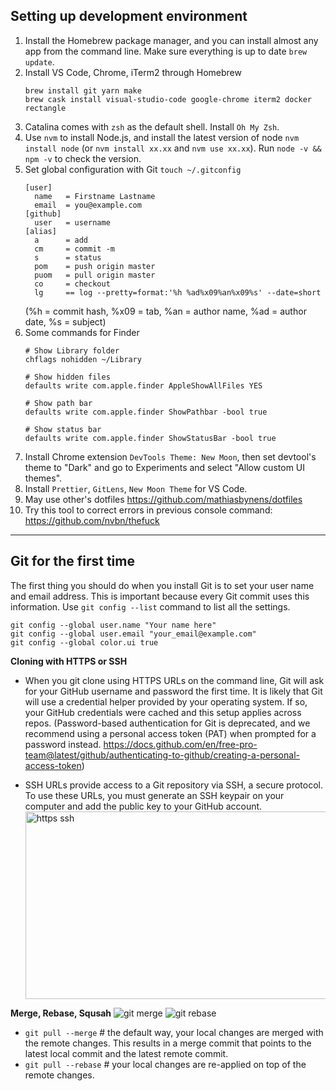 ## Setting up development environment

1. Install the Homebrew package manager, and you can install almost any app from the command line. Make sure everything is up to date `brew update`.
2. Install VS Code, Chrome, iTerm2 through Homebrew
    ```shell
    brew install git yarn make
    brew cask install visual-studio-code google-chrome iterm2 docker rectangle
    ```
3. Catalina comes with `zsh` as the default shell. Install `Oh My Zsh`.
4. Use `nvm` to install Node.js, and install the latest version of node `nvm install node` (or `nvm install xx.xx` and `nvm use xx.xx`). Run `node -v && npm -v` to check the version.
5. Set global configuration with Git `touch ~/.gitconfig`
    ```
    [user]
      name   = Firstname Lastname
      email  = you@example.com
    [github]
      user   = username
    [alias]
      a      = add
      cm     = commit -m
      s      = status
      pom    = push origin master
      puom   = pull origin master
      co     = checkout
      lg     == log --pretty=format:'%h %ad%x09%an%x09%s' --date=short
    ```
    (%h = commit hash, %x09 = tab, %an = author name, %ad = author date, %s = subject)   
6. Some commands for Finder
    ```shell
    # Show Library folder
    chflags nohidden ~/Library

    # Show hidden files
    defaults write com.apple.finder AppleShowAllFiles YES

    # Show path bar
    defaults write com.apple.finder ShowPathbar -bool true

    # Show status bar
    defaults write com.apple.finder ShowStatusBar -bool true
    ```
7. Install Chrome extension `DevTools Theme: New Moon`, then set devtool's theme to "Dark" and go to Experiments and select "Allow custom UI themes".
8. Install `Prettier`, `GitLens`, `New Moon Theme` for VS Code.
9. May use other's dotfiles https://github.com/mathiasbynens/dotfiles
10. Try this tool to correct errors in previous console command: https://github.com/nvbn/thefuck

---

## Git for the first time
The first thing you should do when you install Git is to set your user name and email address. This is important because every Git commit uses this information. Use `git config --list` command to list all the settings.
   ```shell
   git config --global user.name "Your name here"
   git config --global user.email "your_email@example.com"
   git config --global color.ui true
   ```

**Cloning with HTTPS or SSH**
   - When you git clone using HTTPS URLs on the command line, Git will ask for your GitHub username and password the first time. It is likely that Git will use a credential helper provided by your operating system. If so, your GitHub credentials were cached and this setup applies across repos. (Password-based authentication for Git is deprecated, and we recommend using a personal access token (PAT) when prompted for a password instead. https://docs.github.com/en/free-pro-team@latest/github/authenticating-to-github/creating-a-personal-access-token)
   
   - SSH URLs provide access to a Git repository via SSH, a secure protocol. To use these URLs, you must generate an SSH keypair on your computer and add the public key to your GitHub account.
    <img alt="https ssh" src="https://ftp.bmp.ovh/imgs/2020/10/830c711c7263ab75.png" width="900" height="300">

**Merge, Rebase, Squsah**
<img alt="git merge" src="https://ftp.bmp.ovh/imgs/2020/10/1cb887d4302c8363.png">
<img alt="git rebase" src="https://ftp.bmp.ovh/imgs/2020/10/4e03971d9a22e879.png">
- `git pull --merge`  # the default way, your local changes are merged with the remote changes. This results in a merge commit that points to the latest local commit and the latest remote commit.
- `git pull --rebase`  # your local changes are re-applied on top of the remote changes.

